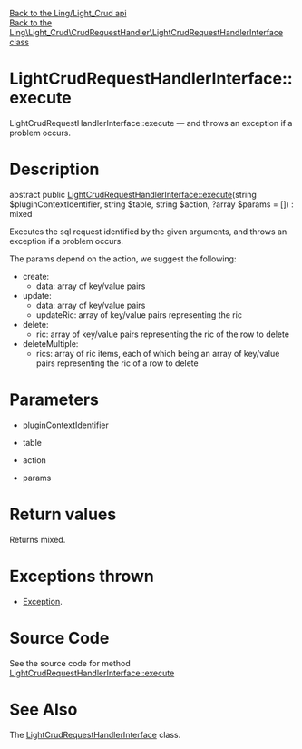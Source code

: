 [Back to the Ling/Light_Crud api](https://github.com/lingtalfi/Light_Crud/blob/master/doc/api/Ling/Light_Crud.md)<br>
[Back to the Ling\Light_Crud\CrudRequestHandler\LightCrudRequestHandlerInterface class](https://github.com/lingtalfi/Light_Crud/blob/master/doc/api/Ling/Light_Crud/CrudRequestHandler/LightCrudRequestHandlerInterface.md)


LightCrudRequestHandlerInterface::execute
================



LightCrudRequestHandlerInterface::execute — and throws an exception if a problem occurs.




Description
================


abstract public [LightCrudRequestHandlerInterface::execute](https://github.com/lingtalfi/Light_Crud/blob/master/doc/api/Ling/Light_Crud/CrudRequestHandler/LightCrudRequestHandlerInterface/execute.md)(string $pluginContextIdentifier, string $table, string $action, ?array $params = []) : mixed




Executes the sql request identified by the given arguments,
and throws an exception if a problem occurs.

The params depend on the action, we suggest the following:


- create:
     - data: array of key/value pairs
- update:
     - data: array of key/value pairs
     - updateRic: array of key/value pairs representing the ric
- delete:
     - ric: array of key/value pairs representing the ric of the row to delete
- deleteMultiple:
     - rics: array of ric items, each of which being an array of key/value pairs representing the ric of a row to delete




Parameters
================


- pluginContextIdentifier

    

- table

    

- action

    

- params

    


Return values
================

Returns mixed.


Exceptions thrown
================

- [Exception](http://php.net/manual/en/class.exception.php).&nbsp;







Source Code
===========
See the source code for method [LightCrudRequestHandlerInterface::execute](https://github.com/lingtalfi/Light_Crud/blob/master/CrudRequestHandler/LightCrudRequestHandlerInterface.php#L39-L39)


See Also
================

The [LightCrudRequestHandlerInterface](https://github.com/lingtalfi/Light_Crud/blob/master/doc/api/Ling/Light_Crud/CrudRequestHandler/LightCrudRequestHandlerInterface.md) class.




